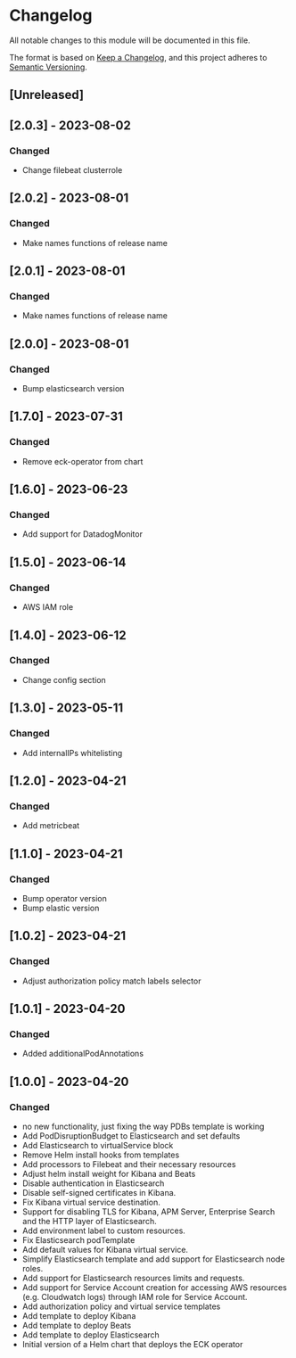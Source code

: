 # Changelog

All notable changes to this module will be documented in this file.

The format is based on [Keep a Changelog](https://keepachangelog.com/en/1.0.0/),
and this project adheres to [Semantic Versioning](https://semver.org/spec/v2.0.0.html).

## [Unreleased]

## [2.0.3] - 2023-08-02
### Changed
- Change filebeat clusterrole

## [2.0.2] - 2023-08-01
### Changed
- Make names functions of release name

## [2.0.1] - 2023-08-01
### Changed
- Make names functions of release name

## [2.0.0] - 2023-08-01
### Changed
- Bump elasticsearch version

## [1.7.0] - 2023-07-31
### Changed
- Remove eck-operator from chart

## [1.6.0] - 2023-06-23
### Changed
- Add support for DatadogMonitor

## [1.5.0] - 2023-06-14
### Changed
- AWS IAM role

## [1.4.0] - 2023-06-12
### Changed
- Change config section

## [1.3.0] - 2023-05-11
### Changed
- Add internalIPs whitelisting

## [1.2.0] - 2023-04-21
### Changed
- Add metricbeat

## [1.1.0] - 2023-04-21
### Changed
- Bump operator version
- Bump elastic version

## [1.0.2] - 2023-04-21
### Changed
- Adjust authorization policy match labels selector

## [1.0.1] - 2023-04-20
### Changed
- Added additionalPodAnnotations

## [1.0.0] - 2023-04-20
### Changed
- no new functionality, just fixing the way PDBs template is working
- Add PodDisruptionBudget to Elasticsearch and set defaults
- Add Elasticsearch to virtualService block
- Remove Helm install hooks from templates
- Add processors to Filebeat and their necessary resources
- Adjust helm install weight for Kibana and Beats
- Disable authentication in Elasticsearch
- Disable self-signed certificates in Kibana.
- Fix Kibana virtual service destination.
- Support for disabling TLS for Kibana, APM Server, Enterprise Search and the HTTP layer of Elasticsearch.
- Add environment label to custom resources.
- Fix Elasticsearch podTemplate
- Add default values for Kibana virtual service.
- Simplify Elasticsearch template and add support for Elasticsearch node roles.
- Add support for Elasticsearch resources limits and requests.
- Add support for Service Account creation for accessing AWS resources (e.g. Cloudwatch logs) through IAM role for Service Account.
- Add authorization policy and virtual service templates
- Add template to deploy Kibana
- Add template to deploy Beats
- Add template to deploy Elasticsearch
- Initial version of a Helm chart that deploys the ECK operator
